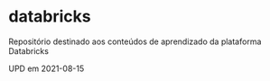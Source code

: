 # databricks
Repositório destinado aos conteúdos de aprendizado da plataforma Databricks

UPD em 2021-08-15

